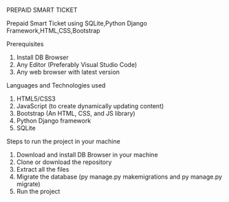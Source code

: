 PREPAID SMART TICKET

Prepaid Smart Ticket using SQLite,Python Django Framework,HTML,CSS,Bootstrap

Prerequisites
1. Install DB Browser
2. Any Editor (Preferably Visual Studio Code)
3. Any web browser with latest version
   
Languages and Technologies used
1. HTML5/CSS3
2. JavaScript (to create dynamically updating content)
3. Bootstrap (An HTML, CSS, and JS library)
4. Python Django framework
5. SQLite

Steps to run the project in your machine
1. Download and install DB Browser in your machine
2. Clone or download the repository
3. Extract all the files
4. Migrate the database (py manage.py makemigrations and py manage.py migrate)
5. Run the project
